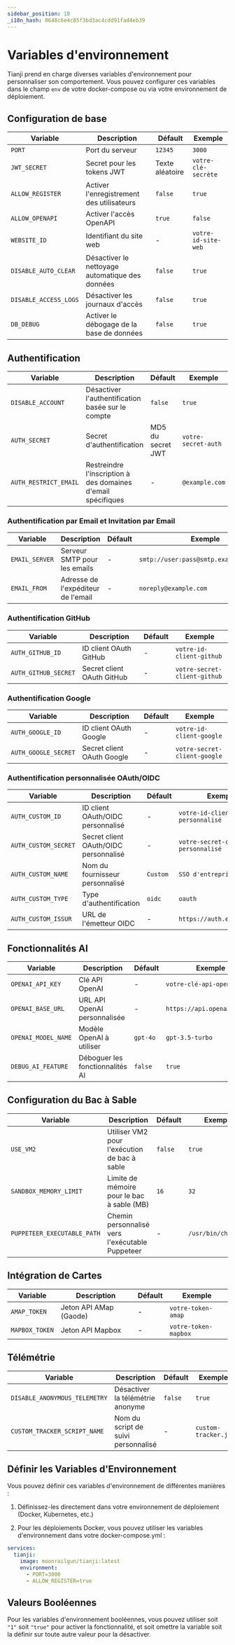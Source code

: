 ```yaml
---
sidebar_position: 10
_i18n_hash: 0648c6e4c85f3bd3ac4cdd91fad4eb39
---
```

# Variables d'environnement

Tianji prend en charge diverses variables d'environnement pour personnaliser son comportement. Vous pouvez configurer ces variables dans le champ `env` de votre docker-compose ou via votre environnement de déploiement.

## Configuration de base

| Variable | Description | Défault | Exemple |
| --- | --- | --- | --- |
| `PORT` | Port du serveur | `12345` | `3000` |
| `JWT_SECRET` | Secret pour les tokens JWT | Texte aléatoire | `votre-clé-secrète` |
| `ALLOW_REGISTER` | Activer l'enregistrement des utilisateurs | `false` | `true` |
| `ALLOW_OPENAPI` | Activer l'accès OpenAPI | `true` | `false` |
| `WEBSITE_ID` | Identifiant du site web | - | `votre-id-site-web` |
| `DISABLE_AUTO_CLEAR` | Désactiver le nettoyage automatique des données | `false` | `true` |
| `DISABLE_ACCESS_LOGS` | Désactiver les journaux d'accès | `false` | `true` |
| `DB_DEBUG` | Activer le débogage de la base de données | `false` | `true` |

## Authentification

| Variable | Description | Défault | Exemple |
| --- | --- | --- | --- |
| `DISABLE_ACCOUNT` | Désactiver l'authentification basée sur le compte | `false` | `true` |
| `AUTH_SECRET` | Secret d'authentification | MD5 du secret JWT | `votre-secret-auth` |
| `AUTH_RESTRICT_EMAIL` | Restreindre l'inscription à des domaines d'email spécifiques | - | `@example.com` |

### Authentification par Email et Invitation par Email

| Variable | Description | Défault | Exemple |
| --- | --- | --- | --- |
| `EMAIL_SERVER` | Serveur SMTP pour les emails | - | `smtp://user:pass@smtp.example.com:587` |
| `EMAIL_FROM` | Adresse de l'expéditeur de l'email | - | `noreply@example.com` |

### Authentification GitHub

| Variable | Description | Défault | Exemple |
| --- | --- | --- | --- |
| `AUTH_GITHUB_ID` | ID client OAuth GitHub | - | `votre-id-client-github` |
| `AUTH_GITHUB_SECRET` | Secret client OAuth GitHub | - | `votre-secret-client-github` |

### Authentification Google

| Variable | Description | Défault | Exemple |
| --- | --- | --- | --- |
| `AUTH_GOOGLE_ID` | ID client OAuth Google | - | `votre-id-client-google` |
| `AUTH_GOOGLE_SECRET` | Secret client OAuth Google | - | `votre-secret-client-google` |

### Authentification personnalisée OAuth/OIDC

| Variable | Description | Défault | Exemple |
| --- | --- | --- | --- |
| `AUTH_CUSTOM_ID` | ID client OAuth/OIDC personnalisé | - | `votre-id-client-personnalisé` |
| `AUTH_CUSTOM_SECRET` | Secret client OAuth/OIDC personnalisé | - | `votre-secret-client-personnalisé` |
| `AUTH_CUSTOM_NAME` | Nom du fournisseur personnalisé | `Custom` | `SSO d'entreprise` |
| `AUTH_CUSTOM_TYPE` | Type d'authentification | `oidc` | `oauth` |
| `AUTH_CUSTOM_ISSUR` | URL de l'émetteur OIDC | - | `https://auth.example.com` |

## Fonctionnalités AI

| Variable | Description | Défault | Exemple |
| --- | --- | --- | --- |
| `OPENAI_API_KEY` | Clé API OpenAI | - | `votre-clé-api-openai` |
| `OPENAI_BASE_URL` | URL API OpenAI personnalisée | - | `https://api.openai.com/v1` |
| `OPENAI_MODEL_NAME` | Modèle OpenAI à utiliser | `gpt-4o` | `gpt-3.5-turbo` |
| `DEBUG_AI_FEATURE` | Déboguer les fonctionnalités AI | `false` | `true` |

## Configuration du Bac à Sable

| Variable | Description | Défault | Exemple |
| --- | --- | --- | --- |
| `USE_VM2` | Utiliser VM2 pour l'exécution de bac à sable | `false` | `true` |
| `SANDBOX_MEMORY_LIMIT` | Limite de mémoire pour le bac à sable (MB) | `16` | `32` |
| `PUPPETEER_EXECUTABLE_PATH` | Chemin personnalisé vers l'exécutable Puppeteer | - | `/usr/bin/chromium` |

## Intégration de Cartes

| Variable | Description | Défault | Exemple |
| --- | --- | --- | --- |
| `AMAP_TOKEN` | Jeton API AMap (Gaode) | - | `votre-token-amap` |
| `MAPBOX_TOKEN` | Jeton API Mapbox | - | `votre-token-mapbox` |

## Télémétrie

| Variable | Description | Défault | Exemple |
| --- | --- | --- | --- |
| `DISABLE_ANONYMOUS_TELEMETRY` | Désactiver la télémétrie anonyme | `false` | `true` |
| `CUSTOM_TRACKER_SCRIPT_NAME` | Nom du script de suivi personnalisé | - | `custom-tracker.js` |

## Définir les Variables d'Environnement

Vous pouvez définir ces variables d'environnement de différentes manières :

1. Définissez-les directement dans votre environnement de déploiement (Docker, Kubernetes, etc.)

2. Pour les déploiements Docker, vous pouvez utiliser les variables d'environnement dans votre docker-compose.yml :

```yaml
services:
  tianji:
    image: moonrailgun/tianji:latest
    environment:
      - PORT=3000
      - ALLOW_REGISTER=true
```

## Valeurs Booléennes

Pour les variables d'environnement booléennes, vous pouvez utiliser soit `"1"` soit `"true"` pour activer la fonctionnalité, et soit omettre la variable soit la définir sur toute autre valeur pour la désactiver.
